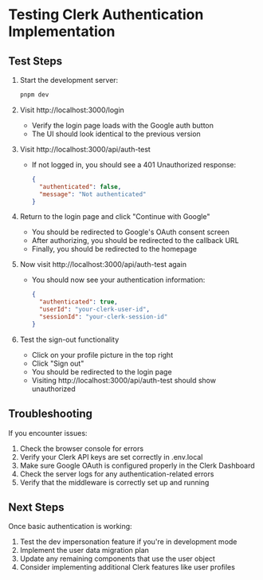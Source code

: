 # Testing Clerk Authentication Implementation

## Test Steps

1. Start the development server:
   ```bash
   pnpm dev
   ```

2. Visit http://localhost:3000/login
   - Verify the login page loads with the Google auth button
   - The UI should look identical to the previous version

3. Visit http://localhost:3000/api/auth-test
   - If not logged in, you should see a 401 Unauthorized response:
     ```json
     {
       "authenticated": false,
       "message": "Not authenticated"
     }
     ```

4. Return to the login page and click "Continue with Google"
   - You should be redirected to Google's OAuth consent screen
   - After authorizing, you should be redirected to the callback URL
   - Finally, you should be redirected to the homepage

5. Now visit http://localhost:3000/api/auth-test again
   - You should now see your authentication information:
     ```json
     {
       "authenticated": true,
       "userId": "your-clerk-user-id",
       "sessionId": "your-clerk-session-id"
     }
     ```

6. Test the sign-out functionality
   - Click on your profile picture in the top right
   - Click "Sign out"
   - You should be redirected to the login page
   - Visiting http://localhost:3000/api/auth-test should show unauthorized

## Troubleshooting

If you encounter issues:

1. Check the browser console for errors
2. Verify your Clerk API keys are set correctly in .env.local
3. Make sure Google OAuth is configured properly in the Clerk Dashboard
4. Check the server logs for any authentication-related errors
5. Verify that the middleware is correctly set up and running

## Next Steps

Once basic authentication is working:

1. Test the dev impersonation feature if you're in development mode
2. Implement the user data migration plan
3. Update any remaining components that use the user object
4. Consider implementing additional Clerk features like user profiles 